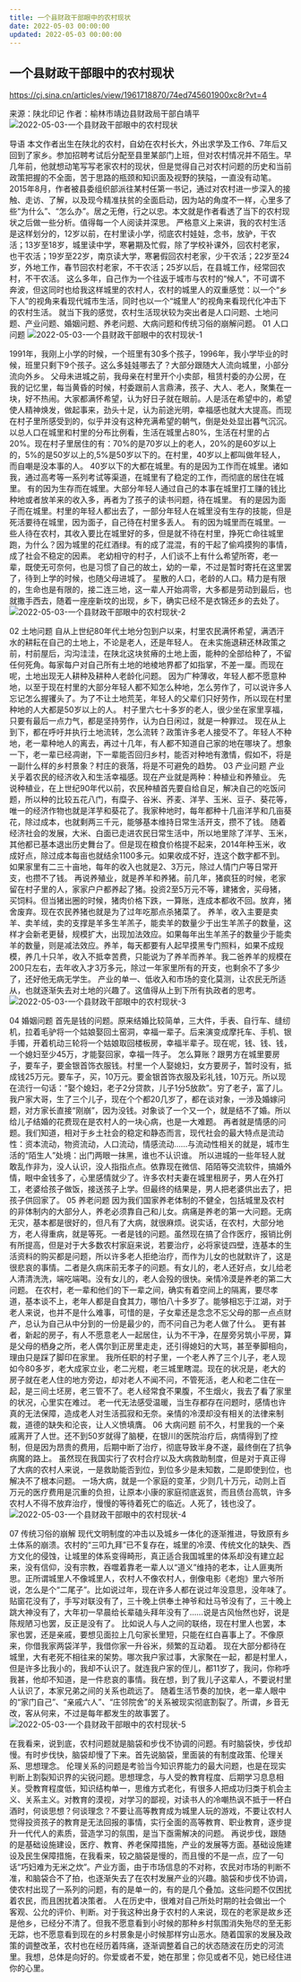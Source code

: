 ```yaml
---
title: 一个县财政干部眼中的农村现状
date: 2022-05-03 00:00:00
updated: 2022-05-03 00:00:00
---
```


## 一个县财政干部眼中的农村现状

https://cj.sina.cn/articles/view/1961718870/74ed745601900xc8r?vt=4

来源：陕北印记
作者：榆林市靖边县财政局干部白靖平
![2022-05-03-一个县财政干部眼中的农村现状](assets/2022-05-03-一个县财政干部眼中的农村现状.jpeg)

导语
本文作者出生在陕北的农村，自幼在农村长大，外出求学及工作6、7年后又回到了家乡。参加招聘考试后分配至县里某部门上班，但对农村情况并不陌生。早几年前，他就想动笔写写老家农村的现状，但是觉得自己对农村问题的历史和当前政策把握的不全面，苦于思路的瓶颈和知识面及视野的狭隘，一直没有动笔。2015年8月，作者被县委组织部派往某村任第一书记，通过对农村进一步深入的接触、走访、了解，以及现今精准扶贫的全面启动，因为站的角度不一样，心里多了些“为什么”、“怎么办”。居之无倦，行之以忠。本文就是作者看透了当下的农村现状之后做一些分析。值得每一个人阅读并深思。
严格意义上来讲，我的农村生活是这样划分的，12岁以前，在村里读小学，彻底农村娃娃，念书，放驴，干农活；13岁至18岁，城里读中学，寒暑期及忙假，除了学校补课外，回农村老家，也干农活；19岁至22岁，南京读大学，寒暑假回农村老家，少干农活；22岁至24岁，外地工作，春节回农村老家，不干农活；25岁以后，在县城工作，经常回农村，不干农活。
这么多年，自己作为一个往返于城市与农村的“候人”，不可谓不奔波，但这同时也给我这样城里的农村人，农村的城里人的双重感觉：以一个“乡下人”的视角来看现代城市生活，同时也以一个“城里人”的视角来看现代化冲击下的农村生活。
就当下我的感觉，农村生活现状较为突出者是人口问题、土地问题、产业问题、婚姻问题、养老问题、大病问题和传统习俗的崩解问题。
01
人口问题
![2022-05-03-一个县财政干部眼中的农村现状-1](assets/2022-05-03-一个县财政干部眼中的农村现状-1.jpeg)

1991年，我刚上小学的时候，一个班里有30多个孩子，1996年，我小学毕业的时候，班里只剩下9个孩子。这么多娃娃哪去了？大部分跟随大人流向城里，小部分流向外乡。
父母未进城之前，我母亲在村里开个小卖部，租赁村委的办公房，在我的记忆里，每当黄昏的时候，村委跟前人言鼎沸，孩子、大人、老人，聚集在一块，好不热闹。大家都满怀希望，认为好日子就在眼前。人是活在希望中的，希望使人精神焕发，做起事来，劲头十足，认为前途光明，幸福感也就大大提高。而现在村子里所感受到的，似乎并没有这种充满希望的朝气，倒是处处显出暮气沉沉。
以总人口在城里和村里的分布比例看，生活在城里占80%，生活在村里的占20%。现在村子里居住的有：70%的是70岁以上的老人，20%的是60岁以上的，5%的是50岁以上的,5%是50岁以下的。在村里，40岁以上都叫做年轻人，而自嘲是没本事的人。
40岁以下的大都在城里。有的是因为工作而在城里。诸如我，通过高考等一系列考试等渠道，在城里有了稳定的工作，而彻底的居住在城里。
有的因为生存而在城里。大部分年轻人通过自己的本事在城里打工赚的钱比种地或者放羊来的收入多，再者为了孩子的读书问题，待在城里。
有的是因为面子而在城里。村里的年轻人都出去了，一部分年轻人在城里没有生存的技能，但是死活要待在城里，因为面子，自己待在村里多丢人。
有的因为城里而在城里。一些人待在农村，其收入要比在城里好的多，但是就不待在村里，挣死亡命往城里跑，为什么？因为城里的花红酒绿。有的成了混混，有的干起了偷鸡摸狗的事情，成了社会不稳定的因素。
老幼相守的村子，人们谈不上有什么希望所寄，老一辈，既使无可奈何，也是习惯了自己的故土，幼的一辈，不过是暂时寄托在这里罢了，待到上学的时候，也随父母进城了。
星散的人口，老龄的人口。精力是有限的，生命也是有限的，接二连三地，这一辈人开始凋零，大多都是劳动到最后，也就撒手西去，随着一座座新坟的出现，乡下，确实已经不是衣锦还乡的去处了。
![2022-05-03-一个县财政干部眼中的农村现状-2](assets/2022-05-03-一个县财政干部眼中的农村现状-2.jpeg)

02
土地问题
自从上世纪80年代土地分包到户以来，村里农民满怀希望，满洒汗水的耕耘在自己的土地上，不论是老人，还是年轻人。
在未实施退耕还林政策之前，村前屋后，沟沟洼洼，在陕北这块贫瘠的土地上面，能种的全部给种了，不留任何死角。每家每户对自己所有土地的地棱地界都了如指掌，不差一厘。而现在呢，土地出现无人耕种及耕种人老龄化问题。
因为广种薄收，年轻人都不愿意种地，以至于现在村里的大部分年轻人都不知怎么种地，怎么劳作了，可以说许多人忘记怎么握䦆头了。为了不让土地荒芜，年轻人的父辈们只好劳作，所以现在村里种地的人大都是50岁以上的人。
村子里六七十多岁的老人，很少坐在家里享福，只要有最后一点力气，都是坚持劳作，认为白日闲过，就是一种罪过。
现在从上到下，都在呼吁并执行土地流转，怎么流转？政策许多老人接受不了。年轻人不种地，老一辈种地人的离去，再过十几年，有人都不知道自己家的地在哪块了。想象一下，老一辈已经凋谢，下一辈能否回归乡村，能否对种地有激情，假如不，将是一副什么样的乡村景象？村庄的衰落，将是不可避免的趋势。
03
产业问题
产业关乎着农民的经济收入和生活幸福感。现在产业就是两种：种植业和养殖业。
先说种植业，在上世纪90年代以前，农民种植首先要自给自足，解决自己的吃饭问题，所以种的比较五花八门，有糜子、谷米、荞麦、洋芋、玉米、豆子、葵花等，唯一的经济作物也就是洋芋和葵花了。我家种地时，每年都种十几亩洋芋和几亩葵花，除过成本，也就剩两三千元，能够基本维持日常生活开支，攒不了钱。
随着经济社会的发展，大米、白面已走进农民日常生活中，所以地里除了洋芋、玉米，其他都已基本退出历史舞台了。但是现在粮食价格提不起来，2014年种玉米，收成好点，除过成本每亩也就结余1100多元。如果收成不好，连这个数字都不到。如果家里有二三十亩地，每年的收入也就是2、3万元，除过人情门户等日常开支，也攒不了钱。
再说养殖业，就是养羊和养猪。前几年，猪疯狂的时候，老家留在村子里的人，家家户户都养起了猪。投资2至5万元不等，建猪舍，买母猪，买饲料。但当猪出圈的时候，猪肉价格下跌，一算账，连成本都收不回。放弃，猪舍废弃。现在农民养猪也就是为了过年吃那点杀猪菜了。
养羊，收入主要是卖羊、卖羊绒，卖的支撑是羊多生羊羔子，能卖羊的数量少于出生羊羔子的数量，这样才会新老更替，规模扩大，出现加法效应。如果每年出生羊羔子的数量少于能卖羊的数量，则是减法效应。养羊，每天都要有人起早摸黑专门照料，如果不成规模，养几十只羊，收入不抵幸苦费，只能说为了养羊而养羊。我二爸养羊的规模在200只左右，去年收入才3万多元，除过一年家里所有的开支，也剩余不了多少了，还好他无病无学生。
产业的单一、低收入和市场的变化莫测，让农民无所适从，也就逐渐失去对土地的兴趣了。这值得从上到下所有执政者的思考。
![2022-05-03-一个县财政干部眼中的农村现状-3](assets/2022-05-03-一个县财政干部眼中的农村现状-3.jpeg)

04
婚姻问题
首先是钱的问题。原来结婚比较简单，三大件，手表、自行车、缝纫机，拉着毛驴将一个姑娘娶回土窑洞，幸福一辈子。后来演变成摩托车、手机、银手镯，开着机动三轮将一个姑娘取回楼板房，幸福半辈子。现在呢，钱、钱、钱，一个媳妇至少45万，才能娶回家，幸福一阵子。
怎么算账？跟男方在城里要房子，要车子，要金银首饰衣服钱。村里一个人娶媳妇，女方要房子，暂时没有，抵成钱25万元。要车子，买，10万元。要金银首饰衣服及彩礼钱，10万元。所以现在流行一句话：“娶个媳妇，老子2分贷款，儿子1分5放款”。穷了老子，富了儿。
我户家大哥，生了三个儿子，现在个个都20几岁了，都在谈对象，一涉及婚嫁问题，对方家长直接“刚崩”，因为没钱。对象谈了一个又一个，就是结不了婚。所以给儿子结婚的花费现在是农村人的一块心病，也是一大难题。
再者就是情感的问题。我们知道，相对于乡土社会的稳定和静态而言，现代社会的最大特点是流动性：资本流动，物资流动，人口流动，情感流动……与流动性相关的就是，城市生活的“陌生人”处境：出门两眼一抹黑，谁也不认识谁。
所以进城的一些年轻人就敢乱作非为，没人认识，没人指指点点。依靠现在微信、陌陌等交流软件，搞婚外情，眼中金钱多了，心里感情就少了。许多农村夫妻在城里租房子，男人在外打工，老婆给孩子做饭，接送孩子上学。但最终的结果是，男人把老婆供出去了，把孩子供回家了。
05
养老问题
因为我们国家养老体制的不健全，包括城里及农村的非体制内的大部分人，养老必须靠自己和儿女。病痛是养老的第一大问题。无病无灾，基本都是很好的，但凡有了大病，就很麻烦。说实话，在农村，大部分地方，老人得重病，就是等死。一者是钱的问题。虽然现在搞了合作医疗，报销比例有所提高，但是对于大多数农村家庭来说，若要治疗，必将家徒四壁，连基本的生活资料的购买都是问题，所以许多老人拒绝治疗，而作为儿女的也就默许了，这是很悲哀的事情。二者是久病床前无孝子的问题。有女儿的，老人还好点，女儿给老人清清洗洗，端吃端喝。没有女儿的，老人会殁的很快。亲情冷漠是养老的第二大问题。
在农村，老一辈和他们的下一辈之间，确实有着空间上的隔离，要尽孝道，基本谈不上，老年人都是自食其力，哪怕八十多岁了。能够相忘于江湖，对于老人来说，也并不是什么难事，可惜的是，子女辈还是念念不忘父母的那一点点财产，总认为自己从中分到的一份是最少的，而不问自己为老人做了什么。
更有甚者，新起的房子，有人不愿意老人一起居住，认为不干净，在屋旁另筑小平房，算是父母的栖身之所，老人偶尔到正房里走走，还引得媳妇的大骂，甚至拳脚相向，理由只是踩了脚印在家里。
我所任职的村子里，一个老人养了三个儿子，老人现如今80多岁，老大成家立业，老二光棍，老三城里瞎混。现在的状况是，老大的房子就在老人住的地方旁边，却对老人不闻不问，不管死活，老人和老二住在一起，是三间土坯房，老三管不了。老人经常食不果腹，不生烟火，我去了看了家里的状况，心里实在难过。
老一代无法感受温暖，当生存都存在问题时，感情也许真的无法保障，造成老人对生活孤寂和无奈。亲情的冷漠却没有相关的法律来制裁，道德的缺失和沦丧，让人义愤填膺。
06
大病问题
前不久，村里我的一个亲戚离开了人世。还不到50岁就得了脑梗，在银川的医院治疗后，病情得到了控制，但是因为昂贵的费用，后期中断了治疗，彻底导致半身不遂，最终倒在了抗争病魔的路上。
虽然现在我国实行了农村合疗以及大病救助制度，但是对于真正得了大病的农村人来说，一是救助能否到位，到位多少是未知数，二是即使到位，也解决不了根本问题。
一场大病，就是一个家庭的变革，少则几十万元，动则上百万元的医疗费用是沉重的负担，让原本小康的家庭彻底返贫，而且债台高筑，许多农村人不得不放弃治疗，慢慢的等待着死亡的临近。人死了，钱也没了。
![2022-05-03-一个县财政干部眼中的农村现状-4](assets/2022-05-03-一个县财政干部眼中的农村现状-4.jpeg)

07
传统习俗的崩解
现代文明制度的冲击以及城乡一体化的逐渐推进，导致原有乡土体系的崩溃。农村的“三叩九拜”已不复存在，城里的冷漠、传统文化的缺失、西方文化的侵蚀，让城里的体系变得畸形，真正适合我国城里的体系却没有建立起来，没有信仰，没有宗教，吞噬着靠老一辈人以“道义”维持的老本，让人匪夷所思。正所谓城里人不像城里人，农村人不像农村人，倒像电影《老炮》里六爷所说，怎么是个“二尾子”。比如说过年，现在许多人都在说过年没意思，没年味了。贴窗花没有了，手写对联没有了，三十晚上供奉土神爷和灶马爷没有了，三十晚上跳大神没有了，大年初一早晨给长辈磕头拜年没有了……说是古风怡然也好，说是陈规陋习也罢，反正是没有了。
比如说人与人之间的联络，现在村里人也罢，本家也罢，还是亲戚，要想见面拉上几句家长里短，只能在红白喜事上了。不像原来，你借我家两袋洋芋，我借你家一升谷米，频繁的互动着。
现在大部分都待在城里，大有老死不相往来的架势。哪次我户家过事，大家聚在一起，都是村里人，但是许多比我小的，我却不认识了。就连我户家的侄儿，都11岁了，我问，你称呼我甚，他却不知道，是一件悲哀的事情。我在想，到了我儿子这辈人，不要说村里人认识了，本家兄弟之间的关系也疏远了。
随着生活节奏的加快，老一辈人眼中的“家门自己”、“亲戚六人”、“庄邻院舍”的关系被现实彻底割裂了。所谓，乡音无改，客从何来，不过是每年都发生的故事罢了。
![2022-05-03-一个县财政干部眼中的农村现状-5](assets/2022-05-03-一个县财政干部眼中的农村现状-5.jpeg)

在我看来，说到底，农村问题就是脑袋和步伐不协调的问题。有时脑袋快，步伐却慢。有时步伐快，脑袋却慢了下来。首先说脑袋，里面装的有制度政策、伦理关系、思想理念。
伦理关系的问题是考验当今知识界能力的最大问题，也是在现实判断上割裂知识界的尖锐问题。思想理念，与人受的教育程度、后期学习息息相关。受教育程度低，知识结构单一，思维方式老化，有很多人把成功归类于机会主义、关系主义。对教育的漠视，对学习的鄙视，对读书人的冷嘲热讽不抵于一杯白酒时，何谈思想？何谈理念？不要让高等教育成为城里人玩的游戏，不要让农村人觉得投资孩子的教育是无法回报的事情，实行全面的高等教育、职业教育，逐步提升一代代人的素质，营造学习的氛围，是当下亟需解决的问题。
再说步伐，跟随的是基础设施建设，医疗、教育、养老保障措施，产业的发展等方面。基础设施建设及民生保障措施，在我看来，较之脑袋是慢的，而且慢的不是一点，应了一句话“巧妇难为无米之炊”。产业方面，由于市场信息的不对称，农民对市场的判断不准，和脑袋合不了拍，也逐渐失去了在农村发展产业的兴趣。脑袋和步伐不协调，使农村出现了一系列的问题，有的是单一的，有的是几个叠加。这些问题不仅困扰着农民，而且困扰着决策者。
人在历史中，很难对自己所处时期的社会做出一个客观、公允的评价、判断。对于我这种出身于农村的人来说，现在的老家是故乡还是他乡，已经分不清了。但我不愿意看到小时候的那种乡村氛围消失殆尽的至无影无踪，也不愿意看到现在的乡村景象是小时候那样穷山恶水。随着国家的发展及政策的调整改革，农村也在经历着阵痛，逐渐调整着自己的状态随波在历史的河流里。我想，总体是向好的。你爱或者不爱，她在那里；你见或者不见，她已经住进你的心里。
